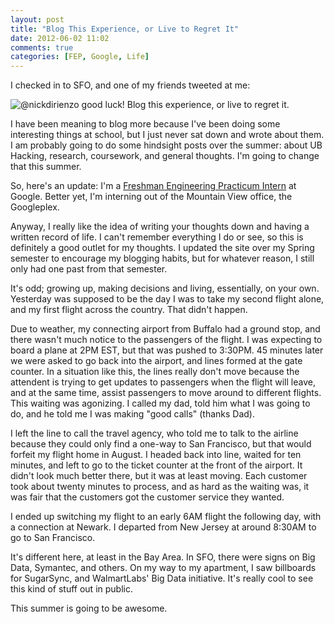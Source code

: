 ```yaml
---
layout: post
title: "Blog This Experience, or Live to Regret It"
date: 2012-06-02 11:02
comments: true
categories: [FEP, Google, Life]
---
```

I checked in to SFO, and one of my friends tweeted at me:

![@nickdirienzo good luck! Blog this experience, or live to regret it.](http://1.bp.blogspot.com/-KGBEf3RW5AI/T8rx72LBHtI/AAAAAAAAAzE/a1Q5TjCP9Xo/s800/Screen%2520Shot%25202012-06-02%2520at%252010.10.14%2520PM.png)

I have been meaning to blog more because I've been doing some interesting things at school, but I just never sat down and wrote about them. I am probably going to do some hindsight posts over the summer: about UB Hacking, research, coursework, and general thoughts. I'm going to change that this summer.

So, here's an update: I'm a [Freshman Engineering Practicum Intern](http://www.google.com/jobs/engpracticum/fep/) at Google. Better yet, I'm interning out of the Mountain View office, the Googleplex.

Anyway, I really like the idea of writing your thoughts down and having a written record of life. I can't remember everything I do or see, so this is definitely a good outlet for my thoughts. I updated the site over my Spring semester to encourage my blogging habits, but for whatever reason, I still only had one past from that semester.

It's odd; growing up, making decisions and living, essentially, on your own. Yesterday was supposed to be the day I was to take my second flight alone, and my first flight across the country. That didn't happen.

Due to weather, my connecting airport from Buffalo had a ground stop, and there wasn't much notice to the passengers of the flight. I was expecting to board a plane at 2PM EST, but that was pushed to 3:30PM. 45 minutes later we were asked to go back into the airport, and lines formed at the gate counter. In a situation like this, the lines really don't move because the attendent is trying to get updates to passengers when the flight will leave, and at the same time, assist passengers to move around to different flights. This waiting was agonizing. I called my dad, told him what I was going to do, and he told me I was making "good calls" (thanks Dad).

I left the line to call the travel agency, who told me to talk to the airline because they could only find a one-way to San Francisco, but that would forfeit my flight home in August. I headed back into line, waited for ten minutes, and left to go to the ticket counter at the front of the airport. It didn't look much better there, but it was at least moving. Each customer took about twenty minutes to process, and as hard as the waiting was, it was fair that the customers got the customer service they wanted.

I ended up switching my flight to an early 6AM flight the following day, with a connection at Newark. I departed from New Jersey at around 8:30AM to go to San Francisco.

It's different here, at least in the Bay Area. In SFO, there were signs on Big Data, Symantec, and others. On my way to my apartment, I saw billboards for SugarSync, and WalmartLabs' Big Data initiative. It's really cool to see this kind of stuff out in public.

This summer is going to be awesome.
